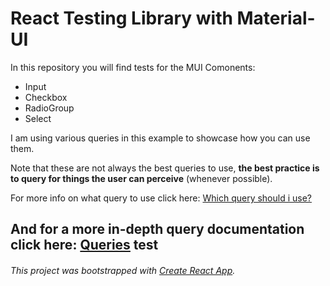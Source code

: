 # React Testing Library with Material-UI

In this repository you will find tests for the MUI Comonents:

- Input
- Checkbox
- RadioGroup
- Select

I am using various queries in this example to showcase how you can use them.

Note that these are not always the best queries to use,
**the best practice is to query for things the user can perceive** (whenever possible).

For more info on what query to use click here: [Which query should i use?](https://testing-library.com/docs/guide-which-query)

And for a more in-depth query documentation click here: [Queries](https://testing-library.com/docs/dom-testing-library/api-queries)
test
---

###### This project was bootstrapped with [Create React App](https://github.com/facebook/create-react-app).
